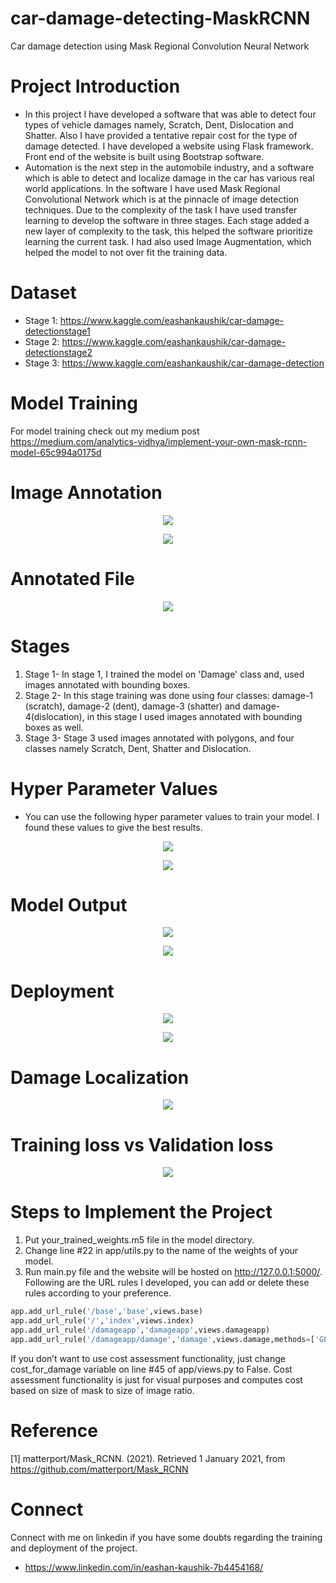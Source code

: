 # car-damage-detecting-MaskRCNN
Car damage detection using Mask Regional Convolution Neural Network

# Project Introduction
- In this project I have developed a software that was able to detect four types of vehicle damages namely, Scratch, Dent, Dislocation and Shatter. Also I have provided a tentative repair cost for the type of damage detected. I have developed a website using Flask framework. Front end of the website is built using Bootstrap software.
- Automation is the next step in the automobile industry, and a software which is able to detect and localize damage in the car has various real world applications. In the software I have used Mask Regional Convolutional Network which is at the pinnacle of image detection techniques. Due to the complexity of the task I have used transfer learning to develop the software in three stages. Each stage added a new layer of complexity to the task, this helped the software prioritize learning the current task. I had also used Image Augmentation, which helped the model to not over fit the training data.

# Dataset
- Stage 1: https://www.kaggle.com/eashankaushik/car-damage-detectionstage1
- Stage 2: https://www.kaggle.com/eashankaushik/car-damage-detectionstage2
- Stage 3: https://www.kaggle.com/eashankaushik/car-damage-detection

# Model Training
For model training check out my medium post https://medium.com/analytics-vidhya/implement-your-own-mask-rcnn-model-65c994a0175d

# Image Annotation

<p align="center">
  <img src="https://user-images.githubusercontent.com/50113394/122675966-8302e900-d1f9-11eb-8623-3a94ac231d7a.png" />
</p>

<p align="center">
  <img src="https://user-images.githubusercontent.com/50113394/122676009-9dd55d80-d1f9-11eb-99aa-7525630aa98b.png" />
</p>

# Annotated File

<p align="center">
  <img src="https://user-images.githubusercontent.com/50113394/122676016-a168e480-d1f9-11eb-97f4-dbde52f7821f.png" />
</p>

# Stages

1) Stage 1- In stage 1, I trained the model on 'Damage' class and, used images annotated with bounding boxes.
2) Stage 2- In this stage training was done using four classes: damage-1 (scratch), damage-2 (dent), damage-3 (shatter) and damage-4(dislocation), in this stage I used images annotated with bounding boxes as well.
3) Stage 3- Stage 3 used images annotated with polygons, and four classes namely Scratch, Dent, Shatter and Dislocation. 

# Hyper Parameter Values
- You can use the following hyper parameter values to train your model. I found these values to give the best results.

<p align="center">
  <img src="https://user-images.githubusercontent.com/50113394/122676039-bd6c8600-d1f9-11eb-88df-3e730925708a.png" />
</p>

<p align="center">
  <img src="https://user-images.githubusercontent.com/50113394/122676047-c78e8480-d1f9-11eb-8d4e-72e526cd1719.png" />
</p>

# Model Output

<p align="center">
  <img src="https://user-images.githubusercontent.com/50113394/122676087-fa387d00-d1f9-11eb-9bd1-bf52dfc40932.png" />
</p>

<p align="center">
  <img src="https://user-images.githubusercontent.com/50113394/122676106-13412e00-d1fa-11eb-852c-b96c5d0e57c1.png" />
</p>

# Deployment

<p align="center">
  <img src="https://user-images.githubusercontent.com/50113394/122676067-e12fcc00-d1f9-11eb-8ec7-4e704a47f83d.png" />
</p>

<p align="center">
  <img src="https://user-images.githubusercontent.com/50113394/122676093-04f31200-d1fa-11eb-853e-202102a1b8e7.png" />
</p>

# Damage Localization

<p align="center">
  <img src="https://user-images.githubusercontent.com/50113394/122676130-27852b00-d1fa-11eb-8e92-2dfdcabd6457.png" />
</p>

# Training loss vs Validation loss

<p align="center">
  <img src="https://user-images.githubusercontent.com/50113394/122676186-82b71d80-d1fa-11eb-88cc-708786320ba3.png" />
</p>

# Steps to Implement the Project
1) Put your_trained_weights.m5 file in the model directory.
2) Change line #22 in app/utils.py to the name of the weights of your model.
3) Run main.py file and the website will be hosted on http://127.0.0.1:5000/. Following are the URL rules I developed, you can add or delete these rules according to your preference.
 ```python
app.add_url_rule('/base','base',views.base)
app.add_url_rule('/','index',views.index)
app.add_url_rule('/damageapp','damageapp',views.damageapp)
app.add_url_rule('/damageapp/damage','damage',views.damage,methods=['GET','POST'])
```
If you don’t want to use cost assessment functionality, just change cost_for_damage variable on line #45 of app/views.py to False. Cost assessment functionality is just for visual purposes and computes cost based on size of mask to size of image ratio.

# Reference

[1] matterport/Mask_RCNN. (2021). Retrieved 1 January 2021, from https://github.com/matterport/Mask_RCNN

# Connect 

Connect with me on linkedin if you have some doubts regarding the training and deployment of the project.
- https://www.linkedin.com/in/eashan-kaushik-7b4454168/
